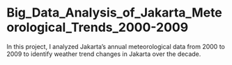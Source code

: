 # Big_Data_Analysis_of_Jakarta_Meteorological_Trends_2000-2009
In this project, I analyzed Jakarta’s annual meteorological data from 2000 to 2009 to identify weather trend changes in Jakarta over the decade.
